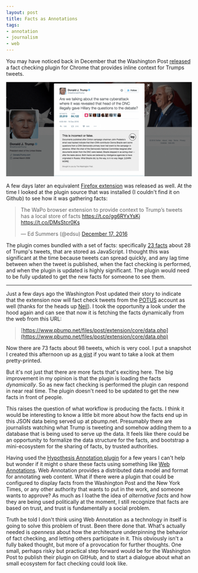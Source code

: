 ```yaml
---
layout: post
title: Facts as Annotations
tags: 
- annotation
- journalism
- web
---
```


You may have noticed back in December that the Washington Post [released] a fact
checking plugin for Chrome that provides inline context for Trumps tweets.

<a href="https://www.washingtonpost.com/news/the-fix/wp/2016/12/16/now-you-can-fact-check-trumps-tweets-in-the-tweets-themselves/"><img class="img-responsive" src="/images/wapo-plugin.png"></a>

A few days later an equivalent [Firefox extension] was released as well. At the
time I looked at the plugin source that was installed (I couldn't find it on Github) to see how it was gathering facts:

<blockquote class="twitter-tweet" data-cards="hidden" data-lang="en"><p lang="en" dir="ltr">The WaPo browser extension to provide context to Trump’s tweets has a local store of facts <a href="https://t.co/gg6RYxYsKj">https://t.co/gg6RYxYsKj</a> <a href="https://t.co/DMsStcr0Ks">https://t.co/DMsStcr0Ks</a></p>&mdash; Ed Summers (@edsu) <a href="https://twitter.com/edsu/status/810174514197921792">December 17, 2016</a></blockquote> <script async src="//platform.twitter.com/widgets.js" charset="utf-8"></script>

The plugin comes bundled with a set of facts: specifically [23 facts] about 28
of Trump's tweets, that are stored as JavaScript. I thought this was significant
at the time because tweets can spread quickly, and any lag time between when the
tweet is published, when the fact checking is performed, and when the plugin is
updated is highly significant. The plugin would need to be fully updated to get
the new facts for someone to see them.

---

Just a few days ago the Washington Post updated their story to indicate that the
extension now will fact check tweets from the [POTUS] account as well (thanks
for the heads up [Neil]). I took the opportunity a look under the hood again and
can see that now it is fetching the facts dynamically from the web from this
URL:

> [https://www.pbump.net/files/post/extension/core/data.php](https://www.pbump.net/files/post/extension/core/data.php)

Now there are 73 facts about 98 tweets, which is very cool. I put a snapshot I
created this afternoon up as [a gist] if you want to take a look at them
pretty-printed. 

But it's not just that there are more facts that's exciting here. The big
improvement in my opinion is that the plugin is loading the facts *dynamically*.
So as new fact checking is performed the plugin can respond in near real time.
The plugin doesn't need to be updated to get the new facts in front of people.

This raises the question of what workflow is producing the facts.  I think it
would be interesting to know a little bit more about how the facts end up in
this JSON data being served up at pbump.net. Presumably there are journalists
watching what Trump is tweeting and somehow adding them to a database that is
being used to serve up the data. It feels like there could be an opportunity to
formalize the data structure for the facts, and bootstrap a mini-ecosystem for
the sharing of facts, by trusted authorities.

Having used the [Hypothesis Annotation plugin] for a few years I can't help but
wonder if it might o share these facts using something like [Web Annotations].
Web Annotation provides a distributed data model and format for annotating web
content.  What if there were a plugin that could be configured to display facts
from the Washington Post and the New York Times, or any other authority that
wants to put in the work, and someone wants to approve?  As much as I loathe the
idea of *alternative facts* and how they are being used politically at the
moment, I still recognize that facts are based on trust, and trust is
fundamentally a social problem.

Truth be told I don't think using Web Annotation as a technology in itself is
going to solve this problem of trust. Been there done that. What's actually
needed is *openness* about how the architecture underpinning the behavior of
fact checking, and letting others participate in it. This obviously isn't a
fully baked thought, but more of a provocation for further thoughts. One small,
perhaps risky but practical step forward would be for the Washington Post to
publish their plugin on GitHub, and to start a dialogue about what an small
ecosystem for fact checking could look like.


[released]: https://www.washingtonpost.com/news/the-fix/wp/2016/12/16/now-you-can-fact-check-trumps-tweets-in-the-tweets-themselves/?tid=sm_tw&utm_term=.1ebfcaa9e0c7
[Firefox extension]: https://addons.mozilla.org/en-US/firefox/addon/real-donald-context/
[POTUS]: https://twitter.com/POTUS
[Neil]: https://twitter.com/fraistat
[a gist]: https://gist.github.com/edsu/fa5b62a800be8bb9a68e84ef632f4ed7
[Hypothesis Annotation Plugin]: https://hypothes.is/
[Web Annotations]: http://w3c.github.io/web-annotation/model/wd2/
[23 facts]: https://gist.github.com/edsu/8adb6edd07304b89125710c13fd9e40e

